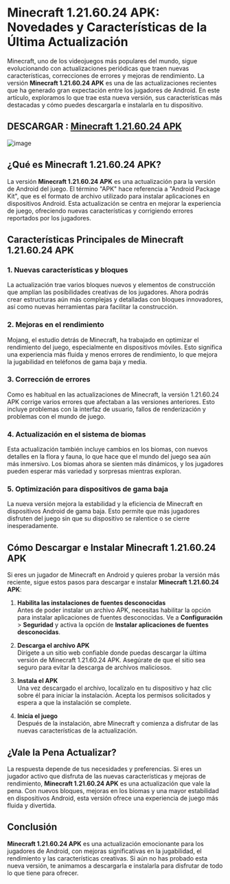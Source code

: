 # Minecraft 1.21.60.24 APK: Novedades y Características de la Última Actualización

Minecraft, uno de los videojuegos más populares del mundo, sigue evolucionando con actualizaciones periódicas que traen nuevas características, correcciones de errores y mejoras de rendimiento. La versión **Minecraft 1.21.60.24 APK** es una de las actualizaciones recientes que ha generado gran expectación entre los jugadores de Android. En este artículo, exploramos lo que trae esta nueva versión, sus características más destacadas y cómo puedes descargarla e instalarla en tu dispositivo.

## DESCARGAR : [Minecraft 1.21.60.24 APK](https://tinyurl.com/y2yszrzv)

![image](https://github.com/user-attachments/assets/f025f0a0-978b-49e4-a157-8378a940b235)

## ¿Qué es Minecraft 1.21.60.24 APK?

La versión **Minecraft 1.21.60.24 APK** es una actualización para la versión de Android del juego. El término "APK" hace referencia a "Android Package Kit", que es el formato de archivo utilizado para instalar aplicaciones en dispositivos Android. Esta actualización se centra en mejorar la experiencia de juego, ofreciendo nuevas características y corrigiendo errores reportados por los jugadores.

## Características Principales de Minecraft 1.21.60.24 APK

### 1. Nuevas características y bloques

La actualización trae varios bloques nuevos y elementos de construcción que amplían las posibilidades creativas de los jugadores. Ahora podrás crear estructuras aún más complejas y detalladas con bloques innovadores, así como nuevas herramientas para facilitar la construcción.

### 2. Mejoras en el rendimiento

Mojang, el estudio detrás de Minecraft, ha trabajado en optimizar el rendimiento del juego, especialmente en dispositivos móviles. Esto significa una experiencia más fluida y menos errores de rendimiento, lo que mejora la jugabilidad en teléfonos de gama baja y media.

### 3. Corrección de errores

Como es habitual en las actualizaciones de Minecraft, la versión 1.21.60.24 APK corrige varios errores que afectaban a las versiones anteriores. Esto incluye problemas con la interfaz de usuario, fallos de renderización y problemas con el mundo de juego.

### 4. Actualización en el sistema de biomas

Esta actualización también incluye cambios en los biomas, con nuevos detalles en la flora y fauna, lo que hace que el mundo del juego sea aún más inmersivo. Los biomas ahora se sienten más dinámicos, y los jugadores pueden esperar más variedad y sorpresas mientras exploran.

### 5. Optimización para dispositivos de gama baja

La nueva versión mejora la estabilidad y la eficiencia de Minecraft en dispositivos Android de gama baja. Esto permite que más jugadores disfruten del juego sin que su dispositivo se ralentice o se cierre inesperadamente.

## Cómo Descargar e Instalar Minecraft 1.21.60.24 APK

Si eres un jugador de Minecraft en Android y quieres probar la versión más reciente, sigue estos pasos para descargar e instalar **Minecraft 1.21.60.24 APK**:

1. **Habilita las instalaciones de fuentes desconocidas**  
   Antes de poder instalar un archivo APK, necesitas habilitar la opción para instalar aplicaciones de fuentes desconocidas. Ve a **Configuración** > **Seguridad** y activa la opción de **Instalar aplicaciones de fuentes desconocidas**.

2. **Descarga el archivo APK**  
   Dirígete a un sitio web confiable donde puedas descargar la última versión de Minecraft 1.21.60.24 APK. Asegúrate de que el sitio sea seguro para evitar la descarga de archivos maliciosos.

3. **Instala el APK**  
   Una vez descargado el archivo, localízalo en tu dispositivo y haz clic sobre él para iniciar la instalación. Acepta los permisos solicitados y espera a que la instalación se complete.

4. **Inicia el juego**  
   Después de la instalación, abre Minecraft y comienza a disfrutar de las nuevas características de la actualización.

## ¿Vale la Pena Actualizar?

La respuesta depende de tus necesidades y preferencias. Si eres un jugador activo que disfruta de las nuevas características y mejoras de rendimiento, **Minecraft 1.21.60.24 APK** es una actualización que vale la pena. Con nuevos bloques, mejoras en los biomas y una mayor estabilidad en dispositivos Android, esta versión ofrece una experiencia de juego más fluida y divertida.

## Conclusión

**Minecraft 1.21.60.24 APK** es una actualización emocionante para los jugadores de Android, con mejoras significativas en la jugabilidad, el rendimiento y las características creativas. Si aún no has probado esta nueva versión, te animamos a descargarla e instalarla para disfrutar de todo lo que tiene para ofrecer.
